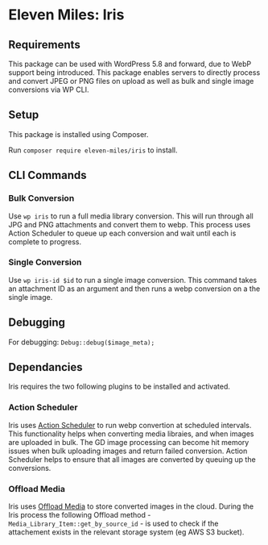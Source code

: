 # Eleven Miles: Iris

## Requirements

This package can be used with WordPress 5.8 and forward, due to WebP support being introduced. This package enables servers to directly process and convert JPEG or PNG files on upload as well as bulk and single image conversions via WP CLI.

## Setup
This package is installed using Composer.

Run `composer require eleven-miles/iris` to install.

## CLI Commands

### Bulk Conversion

Use `wp iris` to run a full media library conversion. This will run through all JPG and PNG attachments and convert them to webp. This process uses Action Scheduler to queue up each conversion and wait until each is complete to progress.

### Single Conversion

Use `wp iris-id $id` to run a single image conversion. This command takes an attachment ID as an argument and then runs a webp conversion on a the single image.

## Debugging

For debugging: `Debug::debug($image_meta);`

## Dependancies

Iris requires the two following plugins to be installed and activated.

### Action Scheduler

Iris uses [Action Scheduler](https://actionscheduler.org/usage/) to run webp convertion at scheduled intervals. This functionality helps when converting media libraies, and when images are uploaded in bulk. The GD image processing can become hit memory issues when bulk uploading images and return failed conversion. Action Scheduler helps to ensure that all images are converted by queuing up the conversions.

### Offload Media

Iris uses [Offload Media](https://deliciousbrains.com/wp-offload-media/) to store converted images in the cloud. During the Iris process the following Offload method - `Media_Library_Item::get_by_source_id` - is used to check if the attachement exists in the relevant storage system (eg AWS S3 bucket).